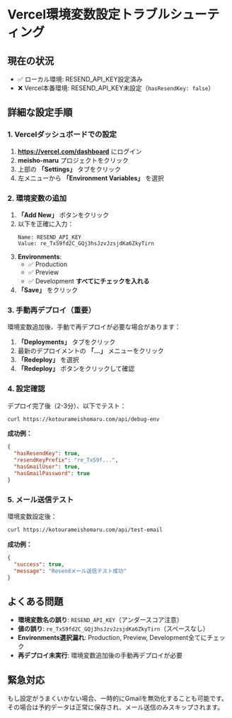 # Vercel環境変数設定トラブルシューティング

## 現在の状況
- ✅ ローカル環境: RESEND_API_KEY設定済み
- ❌ Vercel本番環境: RESEND_API_KEY未設定（`hasResendKey: false`）

## 詳細な設定手順

### 1. Vercelダッシュボードでの設定
1. **https://vercel.com/dashboard** にログイン
2. **meisho-maru** プロジェクトをクリック
3. 上部の **「Settings」** タブをクリック
4. 左メニューから **「Environment Variables」** を選択

### 2. 環境変数の追加
1. **「Add New」** ボタンをクリック
2. 以下を正確に入力：
   ```
   Name: RESEND_API_KEY
   Value: re_TxS9fd2C_GQj3hsJzvJzsjdKa6ZkyTirn
   ```
3. **Environments**:
   - ✅ Production
   - ✅ Preview
   - ✅ Development
   **すべてにチェックを入れる**
4. **「Save」** をクリック

### 3. 手動再デプロイ（重要）
環境変数追加後、手動で再デプロイが必要な場合があります：

1. **「Deployments」** タブをクリック
2. 最新のデプロイメントの **「...」** メニューをクリック
3. **「Redeploy」** を選択
4. **「Redeploy」** ボタンをクリックして確認

### 4. 設定確認
デプロイ完了後（2-3分）、以下でテスト：
```bash
curl https://kotourameishomaru.com/api/debug-env
```

**成功例：**
```json
{
  "hasResendKey": true,
  "resendKeyPrefix": "re_TxS9f...",
  "hasGmailUser": true,
  "hasGmailPassword": true
}
```

### 5. メール送信テスト
環境変数設定後：
```bash
curl https://kotourameishomaru.com/api/test-email
```

**成功例：**
```json
{
  "success": true,
  "message": "Resendメール送信テスト成功"
}
```

## よくある問題
- **環境変数名の誤り**: `RESEND_API_KEY`（アンダースコア注意）
- **値の誤り**: `re_TxS9fd2C_GQj3hsJzvJzsjdKa6ZkyTirn`（スペースなし）
- **Environments選択漏れ**: Production, Preview, Development全てにチェック
- **再デプロイ未実行**: 環境変数追加後の手動再デプロイが必要

## 緊急対応
もし設定がうまくいかない場合、一時的にGmailを無効化することも可能です。その場合は予約データは正常に保存され、メール送信のみスキップされます。